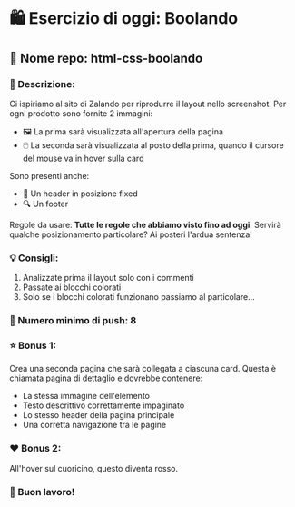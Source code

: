 # 🛍️ Esercizio di oggi: Boolando

## 📂 Nome repo: html-css-boolando

### 📝 Descrizione:
Ci ispiriamo al sito di Zalando per riprodurre il layout nello screenshot. Per ogni prodotto sono fornite 2 immagini:
- 🖼️ La prima sarà visualizzata all'apertura della pagina
- 🖱️ La seconda sarà visualizzata al posto della prima, quando il cursore del mouse va in hover sulla card

Sono presenti anche:
- 📌 Un header in posizione fixed
- 🔍 Un footer

Regole da usare: **Tutte le regole che abbiamo visto fino ad oggi**. Servirà qualche posizionamento particolare? Ai posteri l'ardua sentenza!

### 💡 Consigli: 
1. Analizzate prima il layout solo con i commenti
2. Passate ai blocchi colorati
3. Solo se i blocchi colorati funzionano passiamo al particolare...

### 🔄 Numero minimo di push: 8

### ⭐ Bonus 1:
Crea una seconda pagina che sarà collegata a ciascuna card. Questa è chiamata pagina di dettaglio e dovrebbe contenere:
- La stessa immagine dell'elemento
- Testo descrittivo correttamente impaginato
- Lo stesso header della pagina principale
- Una corretta navigazione tra le pagine

### ❤️ Bonus 2:
All'hover sul cuoricino, questo diventa rosso.

### 🚀 Buon lavoro!
